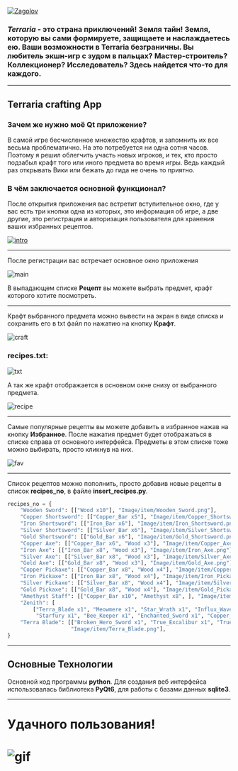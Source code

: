 [![Zagolov](https://i.postimg.cc/tTGt0KBr/latest-1.png)]()

### **_Terraria_** - это страна приключений! Земля тайн! Земля, которую вы сами формируете, защищаете и наслаждаетесь ею. Ваши возможности в Terraria безграничны. Вы любитель экшн-игр с зудом в пальцах? Мастер-строитель? Коллекционер? Исследователь? Здесь найдется что-то для каждого.
___
## Terraria crafting App
### Зачем же нужно моё Qt приложение?
В самой игре бесчисленное множество крафтов, и запомнить их все весьма проблематично.
На это потребуется ни одна сотня часов. Поэтому я решил облегчить участь новых игроков,
и тех, кто просто подзабыл крафт того или иного предмета во время игры. Ведь каждый раз открывать Вики 
или бежать до гида не очень то приятно.
### В чём заключается основной функционал?
После открытия приложения вас встретит вступительное окно, где у вас есть три кнопки одна из которых, это информация об игре, 
а две другие, это регистрация и авторизация пользователя для хранения ваших избранных рецептов.

[![intro](https://yapx.ru/image/YOWRz)]()
___
После регистрации вас встречает основное окно приложения

![main](https://i.yapx.ru/YOWSV.png)

В выпадающем списке **Рецепт** вы можете выбрать предмет, крафт которого хотите посмотреть. 
___
Крафт выбранного предмета можно вывести на экран в виде списка 
и сохранить его в txt файл по нажатию на кнопку **Крафт**.

![craft](https://i.yapx.ru/YOWSa.png)

### recipes.txt:

![txt](https://i.yapx.ru/YOWSi.png)

А так же крафт отображается в основном окне снизу от выбранного предмета.

![recipe](https://i.yapx.ru/YOWTC.png)
___
Самые популярные рецепты вы можете добавить в избранное нажав на кнопку **Избранное**.
После нажатия предмет будет отображаться в списке справа от основного интерфейса. 
Предметы в этом списке тоже можно выбирать, просто кликнув на них.

![fav](https://i.yapx.ru/YOWTM.png)

___

Список рецептов можно пополнить, просто добавив новые рецепты в список **recipes_no**, в файле **insert_recipes.py**.
```python
recipes_no = {
    "Wooden Sword": [["Wood x10"], "Image/item/Wooden_Sword.png"],
    "Copper Shortsword": [["Copper_Bar x5"], "Image/item/Copper_Shortsword.png"],
    "Iron Shortsword": [["Iron_Bar x6"], "Image/item/Iron_Shortsword.png"],
    "Silver Shortsword": [["Silver_Bar x6"], "Image/item/Silver_Shortsword.png"],
    "Gold Shortsword": [["Gold_Bar x6"], "Image/item/Gold_Shortsword.png"],
    "Copper Axe": [["Copper_Bar x6", "Wood x3"], "Image/item/Copper_Axe.png"],
    "Iron Axe": [["Iron_Bar x8", "Wood x3"], "Image/item/Iron_Axe.png"],
    "Silver Axe": [["Silver_Bar x8", "Wood x3"], "Image/item/Silver_Axe.png"],
    "Gold Axe": [["Gold_Bar x8", "Wood x3"], "Image/item/Gold_Axe.png"],
    "Copper Pickaxe": [["Copper_Bar x8", "Wood x4"], "Image/item/Copper_Pickaxe.png"],
    "Iron Pickaxe": [["Iron_Bar x8", "Wood x4"], "Image/item/Iron_Pickaxe.png"],
    "Silver Pickaxe": [["Silver_Bar x8", "Wood x4"], "Image/item/Silver_Pickaxe.png"],
    "Gold Pickaxe": [["Gold_Bar x8", "Wood x4"], "Image/item/Gold_Pickaxe.png"],
    "Amethyst Staff": [["Copper_Bar x10", "Amethyst x8", ], "Image/item/Amethyst_Staff.png"],
    "Zenith": [
        ["Terra_Blade x1", "Meowmere x1", "Star_Wrath x1", "Influx_Waver x1", "The_Horsemans_Blade x1", "Seedler x1",
         "Starfury x1", "Bee_Keeper x1", "Enchanted_Sword x1", "Copper_Shortsword x1"], "Image/item/Zenith.png"],
    "Terra Blade": [["Broken_Hero_Sword x1", "True_Excalibur x1", "True_Nights_Edge x1", ],
                    "Image/item/Terra_Blade.png"],
}
```
___
## Основные Технологии
Основной код программы **python**.
Для создания веб интерфейса использовалась библиотека **PyQt6**, для работы с базами данных **sqlite3**.

___
# Удачного пользования!
# ![gif](https://i.yapx.ru/YOWVf.gif)